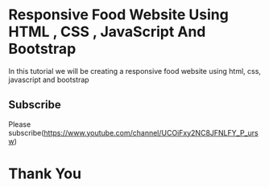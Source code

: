 # Responsive Food Website Using HTML , CSS , JavaScript And Bootstrap

In this tutorial we will be creating a responsive food website using html, css, javascript and bootstrap



## Subscribe
Please subscribe(https://www.youtube.com/channel/UCOiFxy2NC8JFNLFY_P_ursw)

<h1>Thank You</h1>
